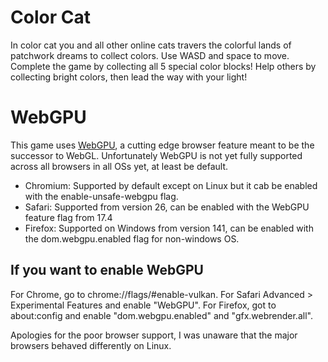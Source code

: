 # Color Cat

In color cat you and all other online cats travers the colorful lands of patchwork dreams to collect colors. Use WASD and space to move. Complete the game by collecting all 5 special color blocks! Help others by collecting bright colors, then lead the way with your light!

# WebGPU

This game uses [WebGPU](https://developer.mozilla.org/en-US/docs/Web/API/WebGPU_API), a cutting edge browser feature meant to be the successor to WebGL. Unfortunately WebGPU is not yet fully supported across all browsers in all OSs yet, at least be default.

- Chromium: Supported by default except on Linux but it cab be enabled with the enable-unsafe-webgpu flag.
- Safari: Supported from version 26, can be enabled with the WebGPU feature flag from 17.4
- Firefox: Supported on Windows from version 141, can be enabled with the dom.webgpu.enabled flag for non-windows OS.

## If you want to enable WebGPU

For Chrome, go to chrome://flags/#enable-vulkan. For Safari Advanced > Experimental Features and enable "WebGPU". For Firefox, got to about:config and enable "dom.webgpu.enabled" and "gfx.webrender.all".

Apologies for the poor browser support, I was unaware that the major browsers behaved differently on Linux.